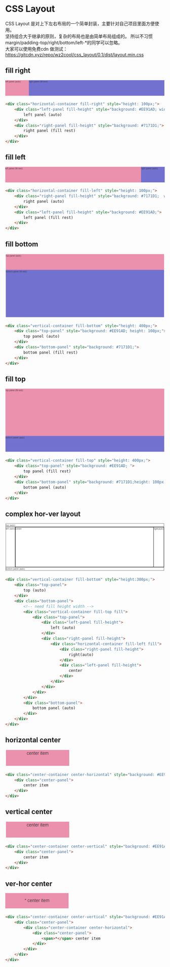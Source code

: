 # CSS Layout
CSS Layout 是对上下左右布局的一个简单封装，主要针对自己项目里面方便使用。  
坚持组合大于继承的原则，复杂的布局也是由简单布局组成的。 
所以不习惯margin/padding-top/right/bottom/left-*的同学可以忽略。  
大家可以使用免费cdn 做测试： https://gitcdn.xyz/repo/wz2cool/css_layout/0.1/dist/layout.min.css

## fill right
![](https://raw.githubusercontent.com/wz2cool/markdownPhotos/master/res/fill-right.png)
```html
<div class="horizontal-container fill-right" style="height: 100px;">
    <div class="left-panel fill-height" style="background: #EE91AD; width: 150px;">
        left panel (auto)
    </div>
    <div class="right-panel fill-height" style="background: #7171D1;">
        right panel (fill rest)
    </div>
</div>
```

## fill left
![](https://raw.githubusercontent.com/wz2cool/markdownPhotos/master/res/fill-left.png)
```html
<div class="horizontal-container fill-left" style="height: 100px;">
    <div class="right-panel fill-height" style="background: #7171D1;  width: 150px;">
        right panel (auto)
    </div>
    <div class="left-panel fill-height" style="background: #EE91AD;">
        left panel (fill rest)
    </div>
</div>
```

## fill bottom
![](https://raw.githubusercontent.com/wz2cool/markdownPhotos/master/res/fill-bottom.png)
```html
<div class="vertical-container fill-bottom" style="height: 400px;">
    <div class="top-panel" style="background: #EE91AD; height: 100px;">
        top panel (auto)
    </div>
    <div class="bottom-panel" style="background: #7171D1;">
        bottom panel (fill rest)
    </div>
</div>
```

## fill top
![](https://raw.githubusercontent.com/wz2cool/markdownPhotos/master/res/fill-top.png)
```html
<div class="vertical-container fill-top" style="height: 400px;">
    <div class="top-panel" style="background: #EE91AD; ">
        top panel (fill rest)
    </div>
    <div class="bottom-panel" style="background: #7171D1;height: 100px;">
        bottom panel (auto)
    </div>
</div>
```

## complex hor-ver layout
![](https://raw.githubusercontent.com/wz2cool/markdownPhotos/master/res/complex-layout.png)
```html
<div class="vertical-container fill-bottom" style="height:300px;">
    <div class="top-panel">
        top (auto)
    </div>
    <div class="bottom-panel">
        <!-- need fill height width -->
        <div class="vertical-container fill-top fill">
            <div class="top-panel">
                <div class="left-panel fill-height">
                    left (auto)
                </div>
                <div class="right-panel fill-height">
                    <div class="horizontal-container fill-left fill">
                        <div class="right-panel fill-height">
                            right(auto)
                        </div>
                        <div class="left-panel fill-height">
                            center
                        </div>
                    </div>
                </div>
            </div>
        </div>
        <div class="bottom-panel">
            bottom panel (auto)
        </div>
    </div>
</div>
```

## horizontal center
![](https://raw.githubusercontent.com/wz2cool/markdownPhotos/master/res/hor-center.png)
```html
<div class="center-container center-horizontal" style="background: #EE91AD; width: 200px; height: 50px">
    <div class="center-panel">
        center item
    </div>
</div>
```

## vertical center
![](https://raw.githubusercontent.com/wz2cool/markdownPhotos/master/res/hor-center.png)
```html
<div class="center-container center-vertical" style="background: #EE91AD; width: 200px; height: 50px">
    <div class="center-panel">
        center item
    </div>
</div>
```

## ver-hor center
![](https://raw.githubusercontent.com/wz2cool/markdownPhotos/master/res/ver-hor-center.png)
```html
<div class="center-container center-vertical" style="background: #EE91AD; width: 200px; height: 50px">
    <div class="center-panel">
        <div class="center-container center-horizontal">
            <div class="center-panel">
                <span>*</span> center item
            </div>
        </div>
    </div>
</div>
```